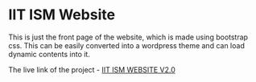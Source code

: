 # IIT ISM Website


This is just the front page of the website, which is made using bootstrap css. This can be easily converted into a wordpress theme and can load dynamic contents into it.

The live link of the project  - [IIT ISM WEBSITE V2.0](https://www.avionics18.github.io/iitismv2/)